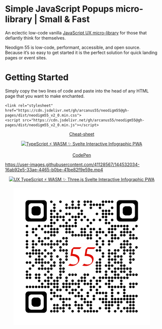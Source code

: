 # Simple JavaScript Popups micro-library | Small & Fast
An eclectic low-code vanilla [JavaScript UX micro-library](https://thescottkrause.com/emerging_tech/neodigm55_ux_library/) for those that defiantly think for themselves.

Neodigm 55 is low-code, performant, accessible, and open source. Because it’s so easy to get started it is the perfect solution for quick landing pages or event sites.

# Getting Started

Simply copy the two lines of code and paste into the head of any HTML page that you want to make enchanted.

```
<link rel="stylesheet" href="https://cdn.jsdelivr.net/gh/arcanus55/neodigm55@gh-pages/dist/neodigm55_v2_0.min.css">
<script src="https://cdn.jsdelivr.net/gh/arcanus55/neodigm55@gh-pages/dist/neodigm55_v2_0.min.js"></script>
```

<p align="center">
  <a target="_blank" href="https://github.com/arcanus55/neodigm55/wiki/cheat-sheet" title="Infographics, UX, PWA, Typescript, Svelte, ThreeJS, Vue, and WASM" alt="TypeScript ⚡ WASM ✨ Svelte Interactive Infographic PWA">Cheat-sheet</a>
</p>

<p align="center">
  <a target="_blank" href="https://thescottkrause.com/emerging_tech/neodigm55_ux_library/">
    <img src="https://neodigm.github.io/brand_logo_graphic_design/fantastic/discerning/25.webp" title="Infographics, UX, PWA, Typescript, Svelte, ThreeJS, Vue, and WASM" alt="TypeScript ⚡ WASM ✨ Svelte Interactive Infographic PWA">
  </a>
</p>

<p align="center">
  <a target="_blank" href="https://codepen.io/neodigm24/full/oNGqzyO" title="Infographics, UX, PWA, Typescript, Svelte Interactive Infographic, ThreeJS, Vue, and WASM" alt="TypeScript ⚡ WASM ✨ Svelte Interactive Infographic PWA">CodePen</a>
</p>

https://user-images.githubusercontent.com/41128567/144532034-16ab92e5-33ae-4465-b0be-41be82f9e59e.mp4

<p align="center">
  <a target="_blank" href="https://thescottkrause.com/emerging_tech/neodigm55_ux_library/">
    <img src="https://user-images.githubusercontent.com/3151842/150714949-6392433d-c80a-442e-a5db-c3597d42358f.jpg" title="UX TypeScript ⚡ WASM ✨ Three.js Svelte Interactive Infographic PWA">
  </a>
</p>

<p align="center">
  <a target="_blank" href="https://thescottkrause.com/emerging_tech/neodigm55_ux_library/">
    <img src="https://github.com/arcanus55/neodigm55/blob/gh-pages/qrcode_thescottkrause.com.png?raw=true" title="TypeScript ⚡ WASM ✨ Svelte">
  </a>
</p>
